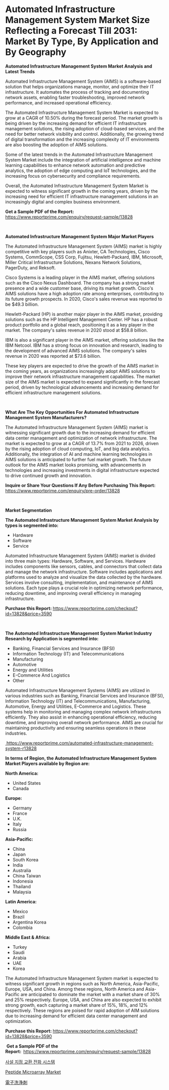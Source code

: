 <p><h1>Automated Infrastructure Management System Market Size Reflecting a Forecast Till 2031: Market By Type, By Application and By Geography</h1></p><p><strong>Automated Infrastructure Management System Market Analysis and Latest Trends</strong></p>
<p><p>Automated Infrastructure Management System (AIMS) is a software-based solution that helps organizations manage, monitor, and optimize their IT infrastructure. It automates the process of tracking and documenting network assets, enabling faster troubleshooting, improved network performance, and increased operational efficiency.</p><p>The Automated Infrastructure Management System Market is expected to grow at a CAGR of 10.50% during the forecast period. The market growth is being driven by the increasing demand for efficient IT infrastructure management solutions, the rising adoption of cloud-based services, and the need for better network visibility and control. Additionally, the growing trend of digital transformation and the increasing complexity of IT environments are also boosting the adoption of AIMS solutions.</p><p>Some of the latest trends in the Automated Infrastructure Management System Market include the integration of artificial intelligence and machine learning capabilities to enhance network automation and predictive analytics, the adoption of edge computing and IoT technologies, and the increasing focus on cybersecurity and compliance requirements.</p><p>Overall, the Automated Infrastructure Management System Market is expected to witness significant growth in the coming years, driven by the increasing need for efficient IT infrastructure management solutions in an increasingly digital and complex business environment.</p></p>
<p><strong>Get a Sample PDF of the Report:&nbsp;</strong> <a href="https://www.reportprime.com/enquiry/request-sample/13828">https://www.reportprime.com/enquiry/request-sample/13828</a></p>
<p>&nbsp;</p>
<p><strong>Automated Infrastructure Management System Major Market Players</strong></p>
<p><p>The Automated Infrastructure Management System (AIMS) market is highly competitive with key players such as Anixter, CA Technologies, Cisco Systems, CommScope, CSS Corp, Fujitsu, Hewlett-Packard, IBM, Microsoft, Miller Critical Infrastructure Solutions, Nexans Network Solutions, PagerDuty, and Reksoft. </p><p>Cisco Systems is a leading player in the AIMS market, offering solutions such as the Cisco Nexus Dashboard. The company has a strong market presence and a wide customer base, driving its market growth. Cisco's AIMS solutions have a high adoption rate among enterprises, contributing to its future growth prospects. In 2020, Cisco's sales revenue was reported to be $49.3 billion.</p><p>Hewlett-Packard (HP) is another major player in the AIMS market, providing solutions such as the HP Intelligent Management Center. HP has a robust product portfolio and a global reach, positioning it as a key player in the market. The company's sales revenue in 2020 stood at $58.8 billion.</p><p>IBM is also a significant player in the AIMS market, offering solutions like the IBM Netcool. IBM has a strong focus on innovation and research, leading to the development of advanced AIMS solutions. The company's sales revenue in 2020 was reported at $73.6 billion.</p><p>These key players are expected to drive the growth of the AIMS market in the coming years, as organizations increasingly adopt AIMS solutions to improve their network infrastructure management capabilities. The market size of the AIMS market is expected to expand significantly in the forecast period, driven by technological advancements and increasing demand for efficient infrastructure management solutions.</p></p>
<p>&nbsp;</p>
<p><strong>What Are The Key Opportunities For Automated Infrastructure Management System Manufacturers?</strong></p>
<p><p>The Automated Infrastructure Management System (AIMS) market is witnessing significant growth due to the increasing demand for efficient data center management and optimization of network infrastructure. The market is expected to grow at a CAGR of 13.7% from 2021 to 2026, driven by the rising adoption of cloud computing, IoT, and big data analytics. Additionally, the integration of AI and machine learning technologies in AIMS solutions is anticipated to further fuel market growth. The future outlook for the AIMS market looks promising, with advancements in technologies and increasing investments in digital infrastructure expected to drive continued growth and innovation.</p></p>
<p><strong>Inquire or Share Your Questions If Any Before Purchasing This Report:</strong> <a href="https://www.reportprime.com/enquiry/pre-order/13828">https://www.reportprime.com/enquiry/pre-order/13828</a></p>
<p>&nbsp;</p>
<p><strong>Market Segmentation</strong></p>
<p><strong>The Automated Infrastructure Management System Market Analysis by types is segmented into:</strong></p>
<p><ul><li>Hardware</li><li>Software</li><li>Service</li></ul></p>
<p><p>Automated Infrastructure Management System (AIMS) market is divided into three main types: Hardware, Software, and Services. Hardware includes components like sensors, cables, and connectors that collect data and manage the network infrastructure. Software includes applications and platforms used to analyze and visualize the data collected by the hardware. Services involve consulting, implementation, and maintenance of AIMS solutions. Each type plays a crucial role in optimizing network performance, reducing downtime, and improving overall efficiency in managing infrastructure.</p></p>
<p><strong>Purchase this Report:&nbsp;</strong><a href="https://www.reportprime.com/checkout?id=13828&price=3590">https://www.reportprime.com/checkout?id=13828&price=3590</a></p>
<p>&nbsp;</p>
<p><strong>The Automated Infrastructure Management System Market Industry Research by Application is segmented into:</strong></p>
<p><ul><li>Banking, Financial Services and Insurance (BFSI)</li><li>Information Technology (IT) and Telecommunications</li><li>Manufacturing</li><li>Automotive</li><li>Energy and Utilities</li><li>E-Commerce And Logistics</li><li>Other</li></ul></p>
<p><p>Automated Infrastructure Management Systems (AIMS) are utilized in various industries such as Banking, Financial Services and Insurance (BFSI), Information Technology (IT) and Telecommunications, Manufacturing, Automotive, Energy and Utilities, E-Commerce and Logistics. These systems help in monitoring and managing complex network infrastructures efficiently. They also assist in enhancing operational efficiency, reducing downtime, and improving overall network performance. AIMS are crucial for maintaining productivity and ensuring seamless operations in these industries.</p></p>
<p><a href="https://www.reportprime.com/automated-infrastructure-management-system-r13828">&nbsp;https://www.reportprime.com/automated-infrastructure-management-system-r13828</a></p>
<p><strong>In terms of Region, the Automated Infrastructure Management System Market Players available by Region are:</strong></p>
<p>
    <p> <strong> North America: </strong>
        <ul>
            <li>United States</li>
            <li>Canada</li>
        </ul>
        </p> 
    <p> <strong> Europe: </strong>
        <ul>
            <li>Germany</li>
            <li>France</li>
            <li>U.K.</li>
            <li>Italy</li>
            <li>Russia</li>
        </ul>
        </p> 
    <p> <strong> Asia-Pacific: </strong>
        <ul>
            <li>China</li>
            <li>Japan</li>
            <li>South Korea</li>
            <li>India</li>
            <li>Australia</li>
            <li>China Taiwan</li>
            <li>Indonesia</li>
            <li>Thailand</li>
            <li>Malaysia</li>
        </ul>
        </p> 
    <p> <strong> Latin America: </strong>
        <ul>
            <li>Mexico</li>
            <li>Brazil</li>
            <li>Argentina Korea</li>
            <li>Colombia</li>
        </ul>
        </p> 
    <p> <strong> Middle East & Africa: </strong>
        <ul>
            <li>Turkey</li>
            <li>Saudi</li>
            <li>Arabia</li>
            <li>UAE</li>
            <li>Korea</li>
        </ul>
    </p>
    </p>
<p><p>The Automated Infrastructure Management System market is expected to witness significant growth in regions such as North America, Asia-Pacific, Europe, USA, and China. Among these regions, North America and Asia-Pacific are anticipated to dominate the market with a market share of 30% and 25% respectively. Europe, USA, and China are also expected to exhibit strong growth, each capturing a market share of 15%, 18%, and 12% respectively. These regions are poised for rapid adoption of AIM solutions due to increasing demand for efficient data center management and optimization.</p></p>
<p><strong>Purchase this Report: </strong><a href="https://www.reportprime.com/checkout?id=13828&price=3590">https://www.reportprime.com/checkout?id=13828&price=3590</a></p>
<p>&nbsp;<strong>Get a Sample PDF of the Report:&nbsp;&nbsp;</strong><a href="https://www.reportprime.com/enquiry/request-sample/13828">https://www.reportprime.com/enquiry/request-sample/13828</a></p>
<p><strong></strong></p>
<p><p><a href="https://github.com/vdhdwjyp90142/Market-Research-Report-List-4/blob/main/6768628107499.md">사설 지점 교환 전화 시스템</a></p><p><a href="https://github.com/thereveren80/Market-Research-Report-List-2/blob/main/peptide-microarray-market.md">Peptide Microarray Market</a></p><p><a href="https://github.com/sghwr779811674/Market-Research-Report-List-4/blob/main/416159486735.md">電子洗浄剤</a></p></p>